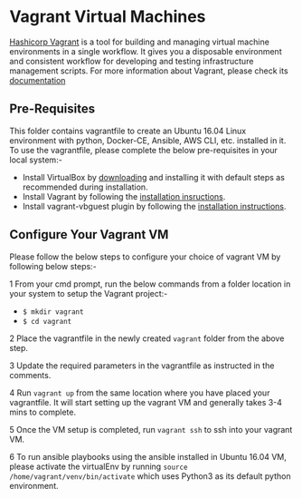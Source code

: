 # Vagrant Virtual Machines

[Hashicorp Vagrant](https://www.vagrantup.com/intro) is a tool for building and managing virtual machine environments in a single workflow. It gives you a disposable environment and consistent workflow for developing and testing infrastructure management scripts. For more information about Vagrant, please check its [documentation](https://www.vagrantup.com/docs)

## Pre-Requisites

This folder contains vagrantfile to create an Ubuntu 16.04 Linux environment with python, Docker-CE, Ansible, AWS CLI, etc. installed in it. To use the vagrantfile, please complete the below pre-requisites in your local system:-

- Install VirtualBox by [downloading](https://www.virtualbox.org/wiki/Downloads) and installing it with default steps as recommended during installation.
- Install Vagrant by following the [installation insructions](https://www.vagrantup.com/docs/installation).
- Install vagrant-vbguest plugin by following the [installation instructions](https://github.com/dotless-de/vagrant-vbguest).

## Configure Your Vagrant VM

Please follow the below steps to configure your choice of vagrant VM by following below steps:-

1 From your cmd prompt, run the below commands from a folder location in your system to setup the Vagrant project:-

- `$ mkdir vagrant`
- `$ cd vagrant`

2 Place the vagrantfile in the newly created `vagrant` folder from the above step.

3 Update the required parameters in the vagrantfile as instructed in the comments.

4 Run `vagrant up` from the same location where you have placed your vagrantfile. It will start setting up the vagrant VM and generally takes 3-4 mins to complete.

5 Once the VM setup is completed, run `vagrant ssh` to ssh into your vagrant VM.

6 To run ansible playbooks using the ansible installed in Ubuntu 16.04 VM, please activate the virtualEnv by running `source /home/vagrant/venv/bin/activate` which uses Python3 as its default python environment.
